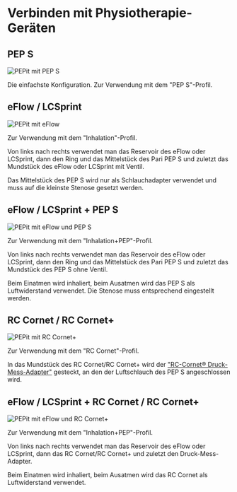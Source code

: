 # Verbinden mit Physiotherapie-Geräten

## PEP S

![PEPit mit PEP S](https://raw.githubusercontent.com/Dakkaron/T-HMI-PEPmonitor/refs/heads/main/docs/images/peps.jpg)

Die einfachste Konfiguration. Zur Verwendung mit dem "PEP S"-Profil.

## eFlow / LCSprint

![PEPit mit eFlow](https://raw.githubusercontent.com/Dakkaron/T-HMI-PEPmonitor/refs/heads/main/docs/images/eflow.jpg)

Zur Verwendung mit dem "Inhalation"-Profil.

Von links nach rechts verwendet man das Reservoir des eFlow oder LCSprint, dann den Ring und das Mittelstück des Pari PEP S und zuletzt das Mundstück des eFlow oder LCSprint mit Ventil.

Das Mittelstück des PEP S wird nur als Schlauchadapter verwendet und muss auf die kleinste Stenose gesetzt werden.

## eFlow / LCSprint + PEP S

![PEPit mit eFlow und PEP S](https://raw.githubusercontent.com/Dakkaron/T-HMI-PEPmonitor/refs/heads/main/docs/images/eflow_peps.jpg)

Zur Verwendung mit dem "Inhalation+PEP"-Profil.

Von links nach rechts verwendet man das Reservoir des eFlow oder LCSprint, dann den Ring und das Mittelstück des Pari PEP S und zuletzt das Mundstück des PEP S ohne Ventil.

Beim Einatmen wird inhaliert, beim Ausatmen wird das PEP S als Luftwiderstand verwendet. Die Stenose muss entsprechend eingestellt werden.

## RC Cornet / RC Cornet+

![PEPit mit RC Cornet+](https://raw.githubusercontent.com/Dakkaron/T-HMI-PEPmonitor/refs/heads/main/docs/images/peps.jpg)

Zur Verwendung mit dem "RC Cornet"-Profil.

In das Mundstück des RC Cornet/RC Cornet+ wird der ["RC-Cornet® Druck-Mess-Adapter"](https://www.cegla.de/produkte/zubehoer/) gesteckt, an den der Luftschlauch des PEP S angeschlossen wird.

## eFlow / LCSprint + RC Cornet / RC Cornet+

![PEPit mit eFlow und RC Cornet+](https://raw.githubusercontent.com/Dakkaron/T-HMI-PEPmonitor/refs/heads/main/docs/images/eflow_peps.jpg)

Zur Verwendung mit dem "Inhalation+PEP"-Profil.

Von links nach rechts verwendet man das Reservoir des eFlow oder LCSprint, dann das RC Cornet/RC Cornet+ und zuletzt den Druck-Mess-Adapter.

Beim Einatmen wird inhaliert, beim Ausatmen wird das RC Cornet als Luftwiderstand verwendet.
